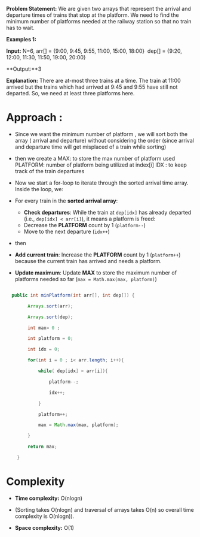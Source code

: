 **Problem Statement:** We are given two arrays that represent the arrival and departure times of trains that stop at the platform. We need to find the minimum number of platforms needed at the railway station so that no train has to wait.

**Examples 1:**

**Input:** N=6, 
arr[] = {9:00, 9:45, 9:55, 11:00, 15:00, 18:00} 
dep[] = {9:20, 12:00, 11:30, 11:50, 19:00, 20:00}

**Output:**3

**Explanation:** There are at-most three trains at a time. The train at 11:00 arrived but the trains which had arrived at 9:45 and 9:55 have still not departed. So, we need at least three platforms here.
  


# Approach : 
- Since we want the minimum number of platform , we will sort both the array ( arrival and departure) without considering the order (since arrival and departure time will get misplaced of a train while sorting)
- then we create a 
	MAX:             to store the max number of platform used 
    PLATFORM:  number of platform being utilized at index[i] 
    IDX :               to keep track of the train departures 
- Now we start a for-loop to iterate through the sorted arrival time array. Inside the loop, we:
- For every train in the **sorted arrival array**:
		
	- **Check departures**: While the train at `dep[idx]` has already departed (i.e., `dep[idx] < arr[i]`), it means a platform is freed:
    - Decrease the **PLATFORM** count by 1 (`platform--`)
    - Move to the next departure (`idx++`)
-  then 
- **Add current train**: Increase the **PLATFORM** count by 1 (`platform++`) because the current train has arrived and needs a platform.
    
- **Update maximum**: Update **MAX** to store the maximum number of platforms needed so far (`max = Math.max(max, platform)`)
```java

  public int minPlatform(int arr[], int dep[]) {

        Arrays.sort(arr);

        Arrays.sort(dep);

        int max= 0 ;

        int platform = 0; 

        int idx = 0; 

        for(int i = 0 ; i< arr.length; i++){

            while( dep[idx] < arr[i]){

                platform--;

                idx++;

            }

            platform++;

            max = Math.max(max, platform);

        }

        return max;

    }
```

# Complexity

- **Time complexity:** O(nlogn) 
- (Sorting takes O(nlogn) and traversal of arrays takes O(n) so overall time complexity is O(nlogn)).

- **Space complexity:** O(1)
